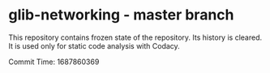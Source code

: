 # glib-networking - master branch

This repository contains frozen state of the repository.
Its history is cleared. It is used only for static code
analysis with Codacy.

Commit Time: 1687860369